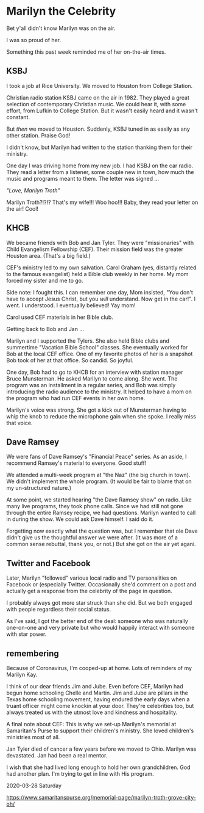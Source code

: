 # Marilyn the Celebrity

Bet y'all didn't know Marilyn was on the air.

I was so proud of her.

Something this past week reminded me of her on-the-air times.

## KSBJ

I took a job at Rice University.
We moved to Houston from College Station.

Christian radio station KSBJ came on the air in 1982.
They played a great selection of contemporary Christian music.
We could hear it, with some effort, from Lufkin to College Station.
But it wasn't easily heard and it wasn't constant.

But *then* we moved to Houston.
Suddenly, KSBJ tuned in as easily as any other station.
Praise God!

I didn't know, but Marilyn had written to the station
thanking them for their ministry.

One day I was driving home from my new job.
I had KSBJ on the car radio. They read a letter from a listener,
some couple new in town, how much the music and programs meant
to them. The letter was signed ...

*"Love, Marilyn Troth"*

Marilyn Troth?!?!?
That's my wife!!!
Woo hoo!!! Baby, they read your letter on the air! Cool!

## KHCB

We became friends with Bob and Jan Tyler.
They were "missionaries" with Child Evangelism Fellowship (CEF).
Their mission field was the greater Houston area. (That's a big field.)

CEF's ministry led to my own salvation.
Carol Graham (yes, distantly related to the famous evangelist)
held a Bible club weekly in her home. My mom forced my sister and me
to go.

Side note: I fought this. I can remember one day, Mom insisted,
"You don't have to accept Jesus Christ, but you *will* understand.
Now get in the car!". I went. I understood. I eventually believed!
Yay mom!

Carol used CEF materials in her Bible club.

Getting back to Bob and Jan ...

Marilyn and I supported the Tylers. She also held Bible clubs and
summertime "Vacation Bible School" classes. She eventually worked
for Bob at the local CEF office. One of my favorite photos of her
is a snapshot Bob took of her at that office. So candid. So joyful.

One day, Bob had to go to KHCB for an interview with station manager
Bruce Munsterman. He asked Marilyn to come along. She went.
The program was an installment in a regular series, and Bob was simply
introducing the radio audience to the ministry. It helped to have a mom
on the program who had run CEF events in her own home.

Marilyn's voice was strong. She got a kick out of Munsterman
having to whip the knob to reduce the microphone gain when she spoke.
I really miss that voice.

## Dave Ramsey

We were fans of Dave Ramsey's "Financial Peace" series.
As an aside, I recommend Ramsey's material to everyone. Good stuff!

We attended a multi-week program at "the Naz" (the big church in town).
We didn't implement the whole program. (It would be fair to blame that
on my un-structured nature.)

At some point, we started hearing "the Dave Ramsey show" on radio.
Like many live programs, they took phone calls. Since we had still not
gone through the entire Ramsey recipe, we had questions. Marilyn wanted
to call in during the show. We could ask Dave himself. I said do it.

Forgetting now exactly what the question was, but I remember that
ole Dave didn't give us the thoughtful answer we were after.
(It was more of a common sense rebuttal, thank you, or not.)
But she got on the air yet agani.

## Twitter and Facebook

Later, Marilyn "followed" various local
radio and TV personalities on Facebook or (especially Twitter.
Occasionally she'd comment on a post and actually get a response
from the celebrity of the page in question.

I probably always got more star struck than she did.
But we both engaged with people regardless their social status.

As I've said, I got the better end of the deal:
someone who was naturally one-on-one and very private
but who would happily interact with someone with star power.

## remembering

Because of Coronavirus, I'm cooped-up at home.
Lots of reminders of my Marilyn Kay.

I think of our dear friends Jim and Jube. Even before CEF,
Marilyn had begun home schooling Chelle and Martin.  Jim and Jube
are pillars in the Texas home schooling movement, having endured
the early days when a truant officer might come knockin at your door.
They're celebrities too, but always treated us with the utmost
love and kindness and hospitality.

A final note about CEF:
This is why we set-up Marilyn's memorial
at Samaritan's Purse to support their children's ministry.
She loved children's ministries most of all.

Jan Tyler died of cancer a few years before we moved to Ohio.
Marilyn was devastated. Jan had been a real mentor.

I wish that she had lived long enough to hold her own grandchildren.
God had another plan. I'm trying to get in line with His program.

2020-03-28 Saturday

https://www.samaritanspurse.org/memorial-page/marilyn-troth-grove-city-oh/


